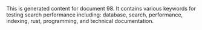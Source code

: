 This is generated content for document 98. It contains various keywords for testing search performance including: database, search, performance, indexing, rust, programming, and technical documentation.